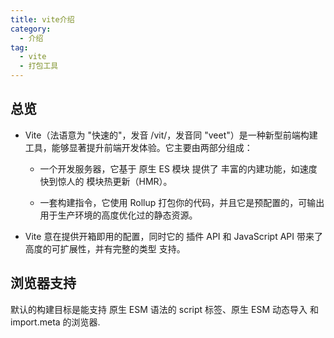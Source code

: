 ```yaml
---
title: vite介绍
category:
  - 介绍
tag:
  - vite
  - 打包工具
---
```

## 总览
- Vite（法语意为 "快速的"，发音 /vit/，发音同 "veet"）是一种新型前端构建工具，能够显著提升前端开发体验。它主要由两部分组成：

    - 一个开发服务器，它基于 原生 ES 模块 提供了 丰富的内建功能，如速度快到惊人的 模块热更新（HMR）。

    - 一套构建指令，它使用 Rollup 打包你的代码，并且它是预配置的，可输出用于生产环境的高度优化过的静态资源。

- Vite 意在提供开箱即用的配置，同时它的 插件 API 和 JavaScript API 带来了高度的可扩展性，并有完整的类型 支持。
## 浏览器支持
默认的构建目标是能支持 原生 ESM 语法的 script 标签、原生 ESM 动态导入 和 import.meta 的浏览器.